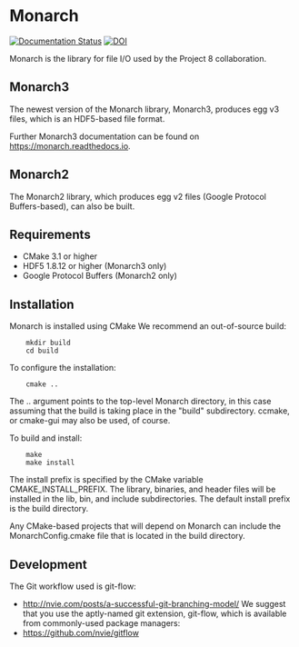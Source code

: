 Monarch
=======

[![Documentation Status](https://readthedocs.org/projects/monarch/badge/?version=stable)](https://monarch.readthedocs.io/en/stable/?badge=stable)
[![DOI](https://zenodo.org/badge/2208206.svg)](https://zenodo.org/badge/latestdoi/2208206)

Monarch is the library for file I/O used by the Project 8 collaboration.


Monarch3
--------

The newest version of the Monarch library, Monarch3, produces egg v3 files, 
which is an HDF5-based file format.

Further Monarch3 documentation can be found on https://monarch.readthedocs.io.


Monarch2
--------

The Monarch2 library, which produces egg v2 files (Google Protocol Buffers-based), 
can also be built.


Requirements
------------

- CMake 3.1 or higher
- HDF5 1.8.12 or higher (Monarch3 only)
- Google Protocol Buffers (Monarch2 only)


Installation
------------

Monarch is installed using CMake
We recommend an out-of-source build:
```
    mkdir build
    cd build
```

To configure the installation:
```
    cmake ..
```

The .. argument points to the top-level Monarch directory, in this case
assuming that the build is taking place in the "build" subdirectory.
ccmake, or cmake-gui may also be used, of course.

To build and install:
```
    make
    make install
```

The install prefix is specified by the CMake variable CMAKE_INSTALL_PREFIX.
The library, binaries, and header files will be installed in the 
lib, bin, and include subdirectories. The default install prefix is the
build directory.

Any CMake-based projects that will depend on Monarch can include 
the MonarchConfig.cmake file that is located in the build directory.


Development
-----------

The Git workflow used is git-flow:
* http://nvie.com/posts/a-successful-git-branching-model/
We suggest that you use the aptly-named git extension, git-flow, which is available from commonly-used package managers:
* https://github.com/nvie/gitflow

